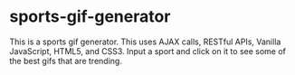 # sports-gif-generator
This is a sports gif generator.
This uses AJAX calls, RESTful APIs, Vanilla JavaScript, HTML5, and CSS3.
Input a sport and click on it to see some of the best gifs that are trending.

